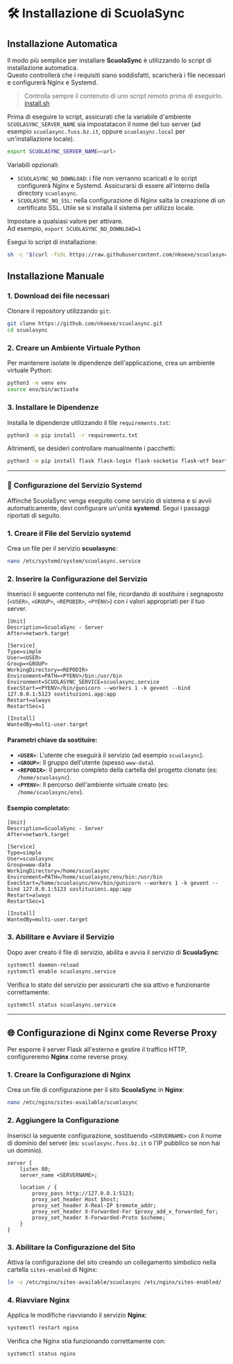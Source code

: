 # 🛠️ **Installazione di ScuolaSync**

## Installazione Automatica

Il modo più semplice per installare **ScuolaSync** è utilizzando lo script di installazione automatica. \
Questo controllerà che i requisiti siano soddisfatti, scaricherà i file necessari e configurerà Nginx e Systemd.

> Controlla sempre il contenuto di uno script remoto prima di eseguirlo. \
[install.sh](https://github.com/nkoexe/scuolasync/blob/main/scripts/install.sh)

Prima di eseguire lo script, assicurati che la variabile d'ambiente `SCUOLASYNC_SERVER_NAME` sia impostatacon il nome del tuo server (ad esempio `scuolasync.fuss.bz.it`, oppure `scuolasync.local` per un'installazione locale).

```bash
export SCUOLASYNC_SERVER_NAME=<url>
```

Variabili opzionali:

- `SCUOLASYNC_NO_DOWNLOAD`: i file non verranno scaricati e lo script configurerà Nginx e Systemd. Assicurarsi di essere all'interno della directory `scuolasync`.
- `SCUOLASYNC_NO_SSL`: nella configurazione di Nginx salta la creazione di un certificato SSL. Utile se si installa il sistema per utilizzo locale.

Impostare a qualsiasi valore per attivare. \
Ad esempio, `export SCUOLASYNC_NO_DOWNLOAD=1`

Esegui lo script di installazione:

```bash
sh -c "$(curl -fsSL https://raw.githubusercontent.com/nkoexe/scuolasync/refs/heads/main/scripts/install.sh)"
```


## Installazione Manuale

### 1. **Download dei file necessari**

Clonare il repository utilizzando `git`:

```bash
git clone https://github.com/nkoexe/scuolasync.git
cd scuolasync
```

### 2. **Creare un Ambiente Virtuale Python**

Per mantenere isolate le dipendenze dell'applicazione, crea un ambiente virtuale Python:

```bash
python3 -m venv env
source env/bin/activate
```

### 3. **Installare le Dipendenze**

Installa le dipendenze utilizzando il file `requirements.txt`:

```bash
python3 -m pip install -r requirements.txt
```

Altrimenti, se desideri controllare manualmente i pacchetti:

```bash
python3 -m pip install flask flask-login flask-socketio flask-wtf beartype apscheduler pandas openpyxl xlsxwriter odspy pylibmagic python-magic oauthlib google-auth google-api-python-client qrcode gunicorn gevent
```

---


### 🔧 **Configurazione del Servizio Systemd**

Affinché ScuolaSync venga eseguito come servizio di sistema e si avvii automaticamente, devi configurare un'unità **systemd**. Segui i passaggi riportati di seguito.

### 1. **Creare il File del Servizio systemd**

Crea un file per il servizio **scuolasync**:

```bash
nano /etc/systemd/system/scuolasync.service
```

### 2. **Inserire la Configurazione del Servizio**

Inserisci il seguente contenuto nel file, ricordando di sostituire i segnaposto (`<USER>`, `<GROUP>`, `<REPODIR>`, `<PYENV>`) con i valori appropriati per il tuo server.

```systemd
[Unit]
Description=ScuolaSync - Server
After=network.target

[Service]
Type=simple
User=<USER>
Group=<GROUP>
WorkingDirectory=<REPODIR>
Environment=PATH=<PYENV>/bin:/usr/bin
Environment=SCUOLASYNC_SERVICE=scuolasync.service
ExecStart=<PYENV>/bin/gunicorn --workers 1 -k gevent --bind 127.0.0.1:5123 sostituzioni.app:app
Restart=always
RestartSec=1

[Install]
WantedBy=multi-user.target
```

#### Parametri chiave da sostituire:
- **`<USER>`**: L'utente che eseguirà il servizio (ad esempio `scuolasync`).
- **`<GROUP>`**: Il gruppo dell'utente (spesso `www-data`).
- **`<REPODIR>`**: Il percorso completo della cartella del progetto clonato (es: `/home/scuolasync`).
- **`<PYENV>`**: Il percorso dell'ambiente virtuale creato (es: `/home/scuolasync/env`).

#### Esempio completato:

```systemd
[Unit]
Description=ScuolaSync - Server
After=network.target

[Service]
Type=simple
User=scuolasync
Group=www-data
WorkingDirectory=/home/scuolasync
Environment=PATH=/home/scuolasync/env/bin:/usr/bin
ExecStart=/home/scuolasync/env/bin/gunicorn --workers 1 -k gevent --bind 127.0.0.1:5123 sostituzioni.app:app
Restart=always
RestartSec=1

[Install]
WantedBy=multi-user.target
```

### 3. **Abilitare e Avviare il Servizio**

Dopo aver creato il file di servizio, abilita e avvia il servizio di **ScuolaSync**:

```bash
systemctl daemon-reload
systemctl enable scuolasync.service
```

Verifica lo stato del servizio per assicurarti che sia attivo e funzionante correttamente:

```bash
systemctl status scuolasync.service
```

---

## 🌐 **Configurazione di Nginx come Reverse Proxy**

Per esporre il server Flask all'esterno e gestire il traffico HTTP, configureremo **Nginx** come reverse proxy.

### 1. **Creare la Configurazione di Nginx**

Crea un file di configurazione per il sito **ScuolaSync** in **Nginx**:

```bash
nano /etc/nginx/sites-available/scuolasync
```

### 2. **Aggiungere la Configurazione**

Inserisci la seguente configurazione, sostituendo `<SERVERNAME>` con il nome di dominio del server (es: `scuolasync.fuss.bz.it` o l'IP pubblico se non hai un dominio).

```nginx
server {
    listen 80;
    server_name <SERVERNAME>;

    location / {
        proxy_pass http://127.0.0.1:5123;
        proxy_set_header Host $host;
        proxy_set_header X-Real-IP $remote_addr;
        proxy_set_header X-Forwarded-For $proxy_add_x_forwarded_for;
        proxy_set_header X-Forwarded-Proto $scheme;
    }
}
```

### 3. **Abilitare la Configurazione del Sito**

Attiva la configurazione del sito creando un collegamento simbolico nella cartella `sites-enabled` di Nginx:

```bash
ln -s /etc/nginx/sites-available/scuolasync /etc/nginx/sites-enabled/
```

### 4. **Riavviare Nginx**

Applica le modifiche riavviando il servizio **Nginx**:

```bash
systemctl restart nginx
```

Verifica che Nginx stia funzionando correttamente con:

```bash
systemctl status nginx
```
